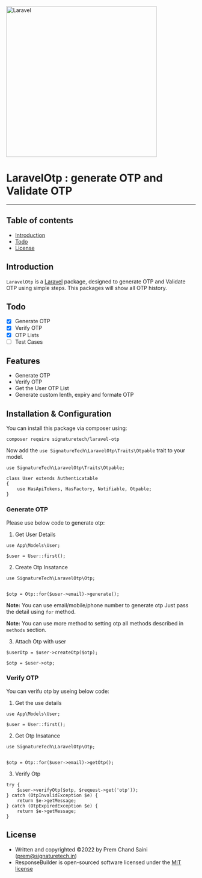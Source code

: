 <img src="https://raw.githubusercontent.com/laravel/art/master/logo-lockup/5%20SVG/2%20CMYK/1%20Full%20Color/laravel-logolockup-cmyk-red.svg" width="400" alt="Laravel">
<h1>LaravelOtp : generate OTP and Validate OTP</h1>

---

## Table of contents

- [Introduction](#introduction)
- [Todo](#todo)
- [License](#license)

## Introduction

`LaravelOtp` is a [Laravel](https://laravel.com/) package, designed to generate OTP and Validate OTP using simple steps. This packages will show all OTP history.

## Todo

- [x] Generate OTP
- [x] Verify OTP
- [x] OTP Lists
- [ ] Test Cases

## Features

- Generate OTP
- Verify OTP
- Get the User OTP List
- Generate custom lenth, expiry and formate OTP

## Installation & Configuration

You can install this package via composer using:

```
composer require signaturetech/laravel-otp
```

Now add the `use SignatureTech\LaravelOtp\Traits\Otpable` trait to your model.

```
use SignatureTech\LaravelOtp\Traits\Otpable;

class User extends Authenticatable
{
    use HasApiTokens, HasFactory, Notifiable, Otpable;
}
```

### Generate OTP

Please use below code to generate otp:

1. Get User Details

```
use App\Models\User;

$user = User::first();
```

2. Create Otp Insatance

```
use SignatureTech\LaravelOtp\Otp;


$otp = Otp::for($user->email)->generate();
```

**Note:** You can use email/mobile/phone number to generate otp Just pass the detail using `for` method.

**Note:** You can use more method to setting otp all methods described in `methods` section.

3. Attach Otp with user

```
$userOtp = $user->createOtp($otp);

$otp = $user->otp;
```

### Verify OTP

You can verifu otp by useing below code:

1. Get the use details

```
use App\Models\User;

$user = User::first();
```

2. Get Otp Insatance

```
use SignatureTech\LaravelOtp\Otp;


$otp = Otp::for($user->email)->getOtp();
```

3. Verify Otp

```
try {
    $user->verifyOtp($otp, $request->get('otp'));
} catch (OtpInvalidException $e) {
    return $e->getMessage;
} catch (OtpExpiredException $e) {
    return $e->getMessage;
}
```

## License

- Written and copyrighted &copy;2022 by Prem Chand Saini ([prem@signaturetech.in](mailto:prem@signaturetech.in))
- ResponseBuilder is open-sourced software licensed under the [MIT license](http://opensource.org/licenses/MIT)

